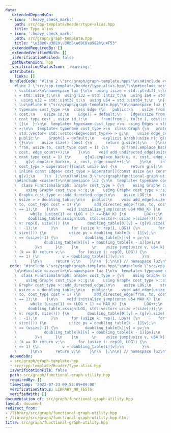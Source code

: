 ```yaml
---
data:
  _extendedDependsOn:
  - icon: ':heavy_check_mark:'
    path: src/cpp-template/header/type-alias.hpp
    title: Type alias
  - icon: ':heavy_check_mark:'
    path: src/graph/graph-template.hpp
    title: "\u30B0\u30E9\u30D5\u69CB\u9020\u4F53"
  _extendedRequiredBy: []
  _extendedVerifiedWith: []
  _isVerificationFailed: false
  _pathExtension: hpp
  _verificationStatusIcon: ':warning:'
  attributes:
    links: []
  bundledCode: "#line 2 \"src/graph/graph-template.hpp\"\n\n#include <vector>\n\n\
    #line 2 \"src/cpp-template/header/type-alias.hpp\"\n\n#include <cstddef>\n#include\
    \ <cstdint>\n\nnamespace luz {\n\n  using isize = std::ptrdiff_t;\n  using usize\
    \ = std::size_t;\n\n  using i32 = std::int32_t;\n  using i64 = std::int64_t;\n\
    \  using u32 = std::uint32_t;\n  using u64 = std::uint64_t;\n  \n} // namespace\
    \ luz\n#line 6 \"src/graph/graph-template.hpp\"\n\nnamespace luz {\n\n  template<\
    \ typename cost_type >\n  class Edge {\n   public:\n    usize from, to;\n    cost_type\
    \ cost;\n    usize id;\n    Edge() = default;\n    Edge(usize from_, usize to_,\
    \ cost_type cost_, usize id_):\n      from(from_), to(to_), cost(cost_), id(id_)\
    \ {}\n  };\n\n  template< typename cost_type >\n  using Edges = std::vector< Edge<cost_type>\
    \ >;\n\n  template< typename cost_type >\n  class Graph {\n   protected:\n   \
    \ std::vector< std::vector<Edge<cost_type>> > g;\n    usize edge_count;\n\n  \
    \ public:\n    Graph() = default;\n    explicit Graph(usize n): g(n), edge_count(0)\
    \ {}\n\n    usize size() const {\n      return g.size();\n    }\n\n    void add_directed_edge(usize\
    \ from, usize to, cost_type cost = 1) {\n      g[from].emplace_back(from, to,\
    \ cost, edge_count++);\n    }\n\n    void add_undirected_edge(usize u, usize v,\
    \ cost_type cost = 1) {\n      g[u].emplace_back(u, v, cost, edge_count);\n  \
    \    g[v].emplace_back(v, u, cost, edge_count++);\n    }\n\n    inline Edges<\
    \ cost_type > &operator[](const usize &v) {\n      return g[v];\n    }\n\n   \
    \ inline const Edges< cost_type > &operator[](const usize &v) const {\n      return\
    \ g[v];\n    }\n  };\n\n}\n#line 3 \"src/graph/functional-graph-utility.hpp\"\n\
    \n#include <cassert>\n\nnamespace luz {\n\n  template< typename cost_type >\n\
    \  class FunctionalGraph: Graph< cost_type > {\n    using Graph< cost_type >::Graph;\n\
    \    using Graph< cost_type >::g;\n    using Graph< cost_type >::size;\n    using\
    \ Graph< cost_type >::add_directed_edge;\n\n    usize LOG;\n    std::vector< std::vector<\
    \ usize > > doubling_table;\n\n   public:\n    void add_edge(usize from, usize\
    \ to, cost_type cost = 1) {\n      add_directed_edge(from, to, cost);\n      assert(g[from].size()\
    \ == 1);\n    }\n\n    void initialize_jump(const u64 MAX_K) {\n      LOG = 0;\n\
    \      while (usize(1) << (LOG + 1) <= MAX_K) {\n        LOG++;\n      }\n\n \
    \     doubling_table.assign(LOG, std::vector< usize >(size()));\n      for (usize\
    \ v: rep(0, size())) {\n        doubling_table[0][v] = (g[v].size() == 1 ? g[v][0].to\
    \ : -1);\n      }\n      for (usize k: rep(1, LOG)) {\n        for (usize v: rep(0,\
    \ size())) {\n          usize pv = doubling_table[k - 1][v];\n          if (pv\
    \ == (usize)-1) {\n            doubling_table[k][v] = pv;\n          } else {\n\
    \            doubling_table[k][v] = doubling_table[k - 1][pv];\n          }\n\
    \        }\n      }\n    }\n      \n    usize jump(usize v, u64 k) {\n      if\
    \ (k == 0) return v;\n      for (usize i: rep(0, LOG)) {\n        if ((k & 1)\
    \ == 1) {\n          v = doubling_table[i][v];\n        }\n        k >>= 1;\n\
    \      }\n\n      return v;\n    }\n\n  };\n\n} // namespace luz\n"
  code: "#include \"src/graph/graph-template.hpp\"\n#include \"src/cpp-template/header/type-alias.hpp\"\
    \n\n#include <cassert>\n\nnamespace luz {\n\n  template< typename cost_type >\n\
    \  class FunctionalGraph: Graph< cost_type > {\n    using Graph< cost_type >::Graph;\n\
    \    using Graph< cost_type >::g;\n    using Graph< cost_type >::size;\n    using\
    \ Graph< cost_type >::add_directed_edge;\n\n    usize LOG;\n    std::vector< std::vector<\
    \ usize > > doubling_table;\n\n   public:\n    void add_edge(usize from, usize\
    \ to, cost_type cost = 1) {\n      add_directed_edge(from, to, cost);\n      assert(g[from].size()\
    \ == 1);\n    }\n\n    void initialize_jump(const u64 MAX_K) {\n      LOG = 0;\n\
    \      while (usize(1) << (LOG + 1) <= MAX_K) {\n        LOG++;\n      }\n\n \
    \     doubling_table.assign(LOG, std::vector< usize >(size()));\n      for (usize\
    \ v: rep(0, size())) {\n        doubling_table[0][v] = (g[v].size() == 1 ? g[v][0].to\
    \ : -1);\n      }\n      for (usize k: rep(1, LOG)) {\n        for (usize v: rep(0,\
    \ size())) {\n          usize pv = doubling_table[k - 1][v];\n          if (pv\
    \ == (usize)-1) {\n            doubling_table[k][v] = pv;\n          } else {\n\
    \            doubling_table[k][v] = doubling_table[k - 1][pv];\n          }\n\
    \        }\n      }\n    }\n      \n    usize jump(usize v, u64 k) {\n      if\
    \ (k == 0) return v;\n      for (usize i: rep(0, LOG)) {\n        if ((k & 1)\
    \ == 1) {\n          v = doubling_table[i][v];\n        }\n        k >>= 1;\n\
    \      }\n\n      return v;\n    }\n\n  };\n\n} // namespace luz\n"
  dependsOn:
  - src/graph/graph-template.hpp
  - src/cpp-template/header/type-alias.hpp
  isVerificationFile: false
  path: src/graph/functional-graph-utility.hpp
  requiredBy: []
  timestamp: '2022-07-23 09:53:09+09:00'
  verificationStatus: LIBRARY_NO_TESTS
  verifiedWith: []
documentation_of: src/graph/functional-graph-utility.hpp
layout: document
redirect_from:
- /library/src/graph/functional-graph-utility.hpp
- /library/src/graph/functional-graph-utility.hpp.html
title: src/graph/functional-graph-utility.hpp
---
```

